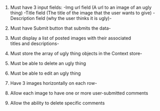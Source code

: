 1. Must have 3 input fields:
-Img url field (A url to an image of an ugly thing)
-Title field (The title of the image that the user wants to give)
-Description field (why the user thinks it is ugly)-

2. Must have Submit button that submits the data-

3. Must display a list of posted images with their associated    
 titles and descriptions-

4. Must store the array of ugly thing objects in the Context store-

5. Must be able to delete an ugly thing

6. Must be able to edit an ugly thing

7. Have 3 images horizontally on each row-

8. Allow each image to have one or more user-submitted comments

9. Allow the ability to delete specific comments
